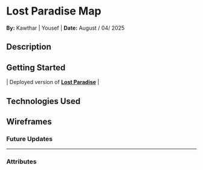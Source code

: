 # Lost Paradise Map

**By:**  Kawthar | Yousef |
**Date:** August / 04/ 2025 



## Description


## Getting Started
| Deployed version of **[Lost Paradise]()** |


## Technologies Used




## Wireframes




### **Future Updates**
---




### **Attributes**



